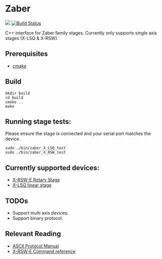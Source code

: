 # Zaber 
![](https://img.shields.io/badge/zaber-0.0.0-brightgreen.svg)
[![Build Status](https://travis-ci.com/lokraszewski/zaber.svg?branch=master)](https://travis-ci.com/lokraszewski/zaber) 

C++ interface for Zaber family stages. Currently only supports single axis stages (X-LSQ & X-RSW). 

## Prerequisites
* [cmake](https://cmake.org/)

## Build
```
mkdir build
cd build
cmake ..
make
```

## Running stage tests:
Please ensure the stage is connected and your serial port matches the device. 
```
sudo ./bin/zaber_X_LSQ_test 
sudo ./bin/zaber_X_RSW_test 
```

## Currently supported devices: ##
* [X-RSW-E Rotary Stage](https://www.zaber.com/products/rotary-stages/X-RSW-E)
* [X-LSQ linear stage](https://www.zaber.com/products/linear-stages/X-LSQ)

## TODOs ##
* Support multi axis devices. 
* Support binary protocol.


## Relevant Reading ##
* [ASCII Protocol Manual](https://www.zaber.com/wiki/Manuals/ASCII_Protocol_Manual)
* [X-RSW-E Command reference](https://www.zaber.com/manuals/-RSW-E#9-quick-command-reference)

